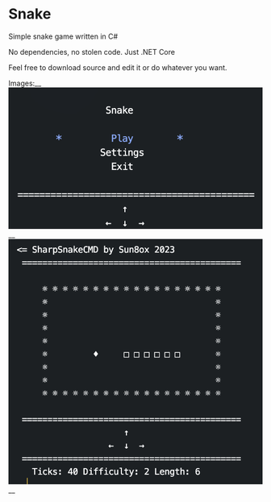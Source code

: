 # Snake
Simple snake game written in C#

No dependencies, no stolen code. Just .NET Core

Feel free to download source and edit it or do whatever you want.

Images:__
![alt text](https://github.com/sun8ox/sharpsnakecmd/blob/main/Screenshots/1.png?raw=true)__
![alt text](https://github.com/sun8ox/sharpsnakecmd/blob/main/Screenshots/2.png?raw=true)__
